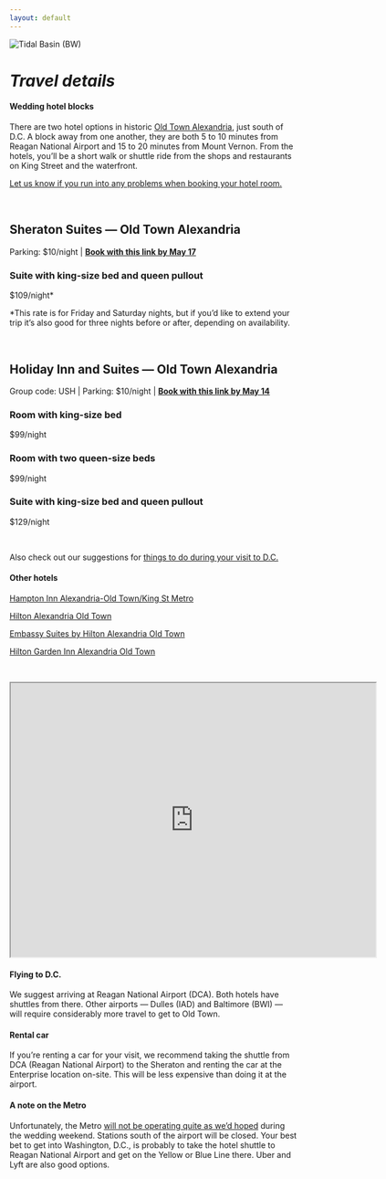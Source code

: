 ```yaml
---
layout: default
---
```


![Tidal Basin (BW)](../assets/images/IMG_6678.jpg)

# _Travel details_

#### Wedding hotel blocks
There are two hotel options in historic [Old Town Alexandria](https://www.visitalexandriava.com/old-town-alexandria/), just south of D.C. A block away from one another, they are both 5 to 10 minutes from Reagan National Airport and 15 to 20 minutes from Mount Vernon. From the hotels, you’ll be a short walk or shuttle ride from the shops and restaurants on King Street and the waterfront.

<a href="mailto:kevinlexiuhrmacher@gmail.com">Let us know if you run into any problems when booking your hotel room.</a>

&nbsp;

## Sheraton Suites — Old Town Alexandria
Parking: $10/night | [**Book with this link by May 17**](https://www.marriott.com/event-reservations/reservation-link.mi?id=1543516969667&key=GRP&app=resvlink)

### Suite with king-size bed and queen pullout
$109/night*

*This rate is for Friday and Saturday nights, but if you’d like to extend your trip it’s also good for three nights before or after, depending on availability.


&nbsp;

## Holiday Inn and Suites — Old Town Alexandria
Group code: USH | Parking: $10/night | [**Book with this link by May 14**](https://www.holidayinn.com/redirect?path=rates&brandCode=HI&localeCode=en&regionCode=1&hotelCode=axehd&checkInDate=14&checkInMonthYear=052019&checkOutDate=16&checkOutMonthYear=052019&_PMID=99801505&GPC=USH&viewfullsite=true)

### Room with king-size bed
$99/night

### Room with two queen-size beds
$99/night

### Suite with king-size bed and queen pullout
$129/night

&nbsp;

Also check out our suggestions for [things to do during your visit to D.C.](http://www.makeuhrmine.com/dc-guide)


#### Other hotels

[Hampton Inn Alexandria-Old Town/King St Metro](https://hamptoninn3.hilton.com/en/hotels/virginia/hampton-inn-alexandria-old-town-king-st-metro-WASALHX/index.html)

[Hilton Alexandria Old Town](https://www3.hilton.com/en/hotels/virginia/hilton-alexandria-old-town-DCAOTHF/index.html)

[Embassy Suites by Hilton Alexandria Old Town](https://embassysuites3.hilton.com/en/hotels/virginia/embassy-suites-by-hilton-alexandria-old-town-WASOTES/index.html)

[Hilton Garden Inn Alexandria Old Town](https://hiltongardeninn3.hilton.com/en/hotels/virginia/hilton-garden-inn-alexandria-old-town-king-st-metro-DCAOLGI/index.html)

&nbsp;

<iframe class="no-mobile" src="https://www.google.com/maps/d/u/0/embed?mid=16dVJCFVTjAuBB9VuNTo0ey6SqtQ5lQcI" width="640" height="480"></iframe>

#### Flying to D.C. 
We suggest arriving at Reagan National Airport (DCA). Both hotels have shuttles from there. Other airports — Dulles (IAD) and Baltimore (BWI) — will require considerably more travel to get to Old Town.


#### Rental car
If you’re renting a car for your visit, we recommend taking the shuttle from DCA (Reagan National Airport) to the Sheraton and renting the car at the Enterprise location on-site. This will be less expensive than doing it at the airport.


#### A note on the Metro

Unfortunately, the Metro [will not be operating quite as we’d hoped](https://www.washingtonpost.com/local/trafficandcommuting/metro-wants-to-rebuild-20-station-platforms-in-three-years-creating-safetrack-like-disruptions/2018/05/07/f7c19dcc-5164-11e8-abd8-265bd07a9859_story.html) during the wedding weekend. Stations south of the airport will be closed. Your best bet to get into Washington, D.C., is probably to take the hotel shuttle to Reagan National Airport and get on the Yellow or Blue Line there. Uber and Lyft are also good options.



